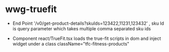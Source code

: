 # wwg-truefit

- End Point '/v0/get-product-details?skuIds=123422,11231,123432' , sku Id is query parameter which takes multiple comma separated sku ids

- Component react/TrueFit.tsx loads the true-fit scripts in dom and inject widget under a class className="tfc-fitness-products"
